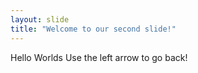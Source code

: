 ```yaml
---
layout: slide
title: "Welcome to our second slide!"
---
```

Hello Worlds
Use the left arrow to go back!
